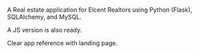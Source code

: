 A Real estate application for Elcent Realtors using Python (Flask), SQLAlchemy, and MySQL.

A JS version is also ready.

Clear app reference with landing page. 
